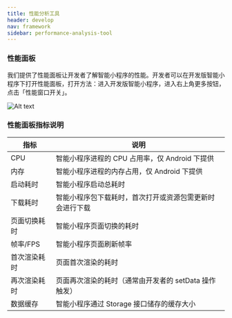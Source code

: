 ```yaml
---
title: 性能分析工具
header: develop
nav: framework
sidebar: performance-analysis-tool
---
```


### 性能面板

我们提供了性能面板让开发者了解智能小程序的性能。开发者可以在开发版智能小程序下打开性能面板，打开方法：进入开发版智能小程序，进入右上角更多按钮，点击「性能窗口开关」。

![Alt text](../../../img/performance-analysis-tool.png)

### 性能面板指标说明

|指标|说明|
|----|----|
|CPU| 智能小程序进程的 CPU 占用率，仅 Android 下提供|
|内存| 智能小程序进程的内存占用，仅 Android 下提供|
|启动耗时| 智能小程序启动总耗时|
|下载耗时| 智能小程序包下载耗时，首次打开或资源包需更新时会进行下载|
|页面切换耗时 | 智能小程序页面切换的耗时|
|帧率/FPS | 智能小程序页面刷新帧率| 
|首次渲染耗时 | 页面首次渲染的耗时|
|再次渲染耗时|  页面再次渲染的耗时（通常由开发者的 setData 操作触发）|
|数据缓存  |  智能小程序通过 Storage 接口储存的缓存大小 |
